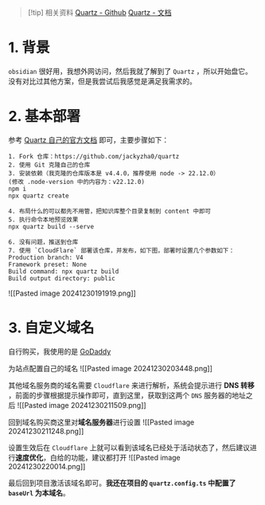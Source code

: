 > [!tip] 相关资料
> [Quartz - Github](https://github.com/jackyzha0/quartz) [Quartz - 文档](https://quartz.jzhao.xyz/)

# 1. 背景

`obsidian` 很好用，我想外网访问，然后我就了解到了 `Quartz` ，所以开始盘它。没有对比过其他方案，但是我尝试后我感觉是满足我需求的。

# 2. 基本部署

参考 [Quartz 自己的官方文档](https://quartz.jzhao.xyz/) 即可，主要步骤如下：

```shell
1. Fork 仓库：https://github.com/jackyzha0/quartz
2. 使用 Git 克隆自己的仓库
3. 安装依赖（我克隆的仓库版本是 v4.4.0，推荐使用 node -> 22.12.0）
(修改 .node-version 中的内容为：v22.12.0)
npm i
npx quartz create

4. 布局什么的可以都先不用管，把知识库整个目录复制到 content 中即可
5. 执行命令本地预览效果
npx quartz build --serve

6. 没有问题，推送到仓库
7. 使用 `CloudFlare` 部署该仓库，并发布，如下图，部署时设置几个参数如下：
Production branch: V4
Framework preset: None
Build command: npx quartz build
Build output directory: public
```

![[Pasted image 20241230191919.png]]

# 3. 自定义域名

自行购买，我使用的是 [GoDaddy](https://www.godaddy.com/)

为站点配置自己的域名
![[Pasted image 20241230203448.png]]

其他域名服务商的域名需要 `Cloudflare` 来进行解析，系统会提示进行 **DNS 转移** ，前面的步骤根据提示操作即可，直到这里，获取到这两个 `DNS` 服务器的地址之后
![[Pasted image 20241230211509.png]]

回到域名购买商这里对**域名服务器**进行设置
![[Pasted image 20241230211248.png]]

设置生效后在 `Cloudflare` 上就可以看到该域名已经处于活动状态了，然后建议进行**速度优化**，白给的功能，建议都打开
![[Pasted image 20241230220014.png]]

最后回到项目激活该域名即可。**我还在项目的 `quartz.config.ts` 中配置了 `baseUrl` 为本域名**。